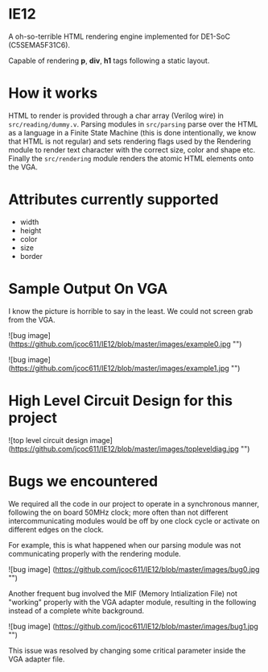 # IE12
A oh-so-terrible HTML rendering engine implemented for
DE1-SoC (C5SEMA5F31C6).

Capable of rendering **p**, **div**, **h1** tags following a static layout.

# How it works
HTML to render is provided through a char array (Verilog wire) in `src/reading/dummy.v`. Parsing modules in `src/parsing` parse over the HTML as a language in a Finite State Machine (this is done intentionally, we know that HTML is not regular) and sets rendering flags used by the Rendering module to render text character with the correct size, color and shape etc. Finally the `src/rendering` module renders the atomic HTML elements onto the VGA.

# Attributes currently supported
- width
- height
- color
- size
- border

# Sample Output On VGA
I know the picture is horrible to say in the least. We could not screen grab from the VGA.

![bug image] (https://github.com/jcoc611/IE12/blob/master/images/example0.jpg "")

![bug image] (https://github.com/jcoc611/IE12/blob/master/images/example1.jpg "")

# High Level Circuit Design for this project

![top level circuit design image] (https://github.com/jcoc611/IE12/blob/master/images/topleveldiag.jpg "")

# Bugs we encountered
We required all the code in our project to operate in a synchronous manner, following the on board 50MHz clock; more often than not different intercommunicating modules would be off by one clock cycle or activate on different edges on the clock.

For example, this is what happened when our parsing module was not communicating properly with the rendering module.

![bug image] (https://github.com/jcoc611/IE12/blob/master/images/bug0.jpg "")


Another frequent bug involved the MIF (Memory Intialization File) not "working" properly with the VGA adapter module, resulting in the following instead of a complete white background.

![bug image] (https://github.com/jcoc611/IE12/blob/master/images/bug1.jpg "")

This issue was resolved by changing some critical parameter inside the VGA adapter file.

